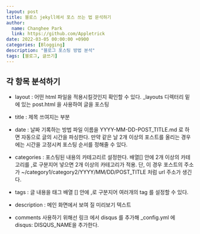 ```yaml
---
layout: post
title: 블로스 jekyll에서 포스 쓰는 법 문석하기 
author:
  name: Changhee Park
  link: https://github.com/Appletrick
date: 2022-03-05 00:00:00 +0900
categories: [Blogging]
description: "블로그 포스팅 방법 분석"
tags: [블로그, 글쓰기]
---
```


## 각 항목 분석하기
- layout : 어떤 html 파일을 적용시킬것인지 확인할 수 있다.
    _layouts 디렉터리 밑에 있는 post.html 을 사용하여 글을 포스팅

- title : 제목 쓰여지는 부분

- date : 날짜 기록하는 방법
    파일 이름을 YYYY-MM-DD-POST_TITLE.md 로 하면 자동으로 글의 시간을 파싱한다.
    만약 같은 날 2개 이상의 포스트를 올리는 경우에는 시간을 고정시켜 포스팅 순서를 정해줄 수 있다.

- categories : 포스팅된 내용의 카테고리르 설정한다.
  배열[] 안에 2개 이상의 카테고리를 ,로 구분지어 넣으면 2개 이상의 카테고리가 적용.
  단, 이 경우 포스트의 주소가 ~/category1/category2/YYYY/MM/DD/POST_TITLE 처럼 url 주소가 생긴다.

- tags : 글 내용을 태그
  배열 [] 안에 ,로 구분지어 여러개의 tag 를 설정할 수 있다.

- description : 메인 화면에서 보여 질 미리보기 텍스트

- comments
  사용하기 위해선 링크 에서 disqus 를 추가해 _config.yml 에 disqus: DISQUS_NAME을 추가한다.